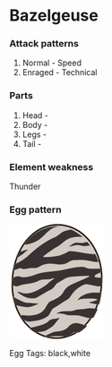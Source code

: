 # Bazelgeuse

### Attack patterns
1. Normal - Speed
2. Enraged - Technical

### Parts
1. Head - 
2. Body - 
3. Legs - 
4. Tail - 

### Element weakness
Thunder 

### Egg pattern
![image info](../assets/bazelgeuse.png)

Egg Tags: black,white
